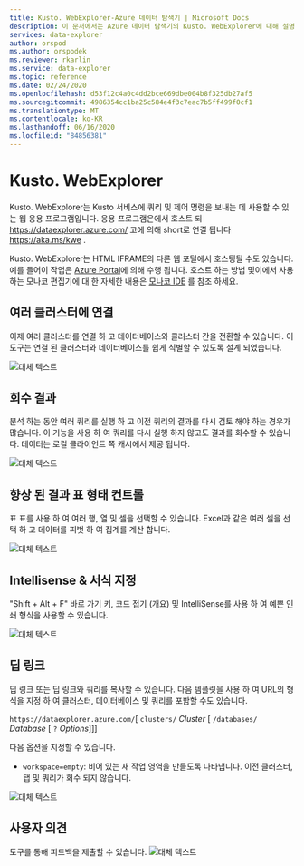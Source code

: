 ```yaml
---
title: Kusto. WebExplorer-Azure 데이터 탐색기 | Microsoft Docs
description: 이 문서에서는 Azure 데이터 탐색기의 Kusto. WebExplorer에 대해 설명 합니다.
services: data-explorer
author: orspod
ms.author: orspodek
ms.reviewer: rkarlin
ms.service: data-explorer
ms.topic: reference
ms.date: 02/24/2020
ms.openlocfilehash: d53f12c4a0c4dd2bce669dbe004b8f325db27af5
ms.sourcegitcommit: 4986354cc1ba25c584e4f3c7eac7b5ff499f0cf1
ms.translationtype: MT
ms.contentlocale: ko-KR
ms.lasthandoff: 06/16/2020
ms.locfileid: "84856381"
---
```

# <a name="kustowebexplorer"></a>Kusto. WebExplorer

Kusto. WebExplorer는 Kusto 서비스에 쿼리 및 제어 명령을 보내는 데 사용할 수 있는 웹 응용 프로그램입니다. 응용 프로그램은에서 호스트 되 https://dataexplorer.azure.com/ 고에 의해 short로 연결 됩니다 https://aka.ms/kwe .



Kusto. WebExplorer는 HTML IFRAME의 다른 웹 포털에서 호스팅될 수도 있습니다.
예를 들어이 작업은 [Azure Portal](https://portal.azure.com)에 의해 수행 됩니다. 호스트 하는 방법 및이에서 사용 하는 모나코 편집기에 대 한 자세한 내용은 [모나코 IDE](../api/monaco/monaco-kusto.md) 를 참조 하세요.

## <a name="connect-to-multiple-clusters"></a>여러 클러스터에 연결

이제 여러 클러스터를 연결 하 고 데이터베이스와 클러스터 간을 전환할 수 있습니다.
이 도구는 연결 된 클러스터와 데이터베이스를 쉽게 식별할 수 있도록 설계 되었습니다.

![대체 텍스트](./Images/KustoTools-WebExplorer/AddingCluster.gif "AddingCluster")

## <a name="recall-results"></a>회수 결과

분석 하는 동안 여러 쿼리를 실행 하 고 이전 쿼리의 결과를 다시 검토 해야 하는 경우가 많습니다. 이 기능을 사용 하 여 쿼리를 다시 실행 하지 않고도 결과를 회수할 수 있습니다. 데이터는 로컬 클라이언트 쪽 캐시에서 제공 됩니다.

![대체 텍스트](./Images/KustoTools-WebExplorer/RecallResults.gif "결과 반환")

## <a name="enhanced-results-grid-control"></a>향상 된 결과 표 형태 컨트롤

표 표를 사용 하 여 여러 행, 열 및 셀을 선택할 수 있습니다. Excel과 같은 여러 셀을 선택 하 고 데이터를 피벗 하 여 집계를 계산 합니다.

![대체 텍스트](./Images/KustoTools-WebExplorer/EnhancedGrid.gif "EnhancedGrid")

## <a name="intellisense--formatting"></a>Intellisense & 서식 지정

"Shift + Alt + F" 바로 가기 키, 코드 접기 (개요) 및 IntelliSense를 사용 하 여 예쁜 인쇄 형식을 사용할 수 있습니다.

![대체 텍스트](./Images/KustoTools-WebExplorer/Formating.gif "서식")

## <a name="deep-linking"></a>딥 링크

딥 링크 또는 딥 링크와 쿼리를 복사할 수 있습니다. 다음 템플릿을 사용 하 여 URL의 형식을 지정 하 여 클러스터, 데이터베이스 및 쿼리를 포함할 수도 있습니다.

`https://dataexplorer.azure.com/`[ `clusters/` *Cluster* [ `/databases/` *Database* [ `?` *Options*]]]

다음 옵션을 지정할 수 있습니다.

* `workspace=empty`: 비어 있는 새 작업 영역을 만들도록 나타냅니다. 이전 클러스터, 탭 및 쿼리가 회수 되지 않습니다.



![대체 텍스트](./Images/KustoTools-WebExplorer/DeepLink.gif "DeepLink")

## <a name="feedback"></a>사용자 의견

도구를 통해 피드백을 제출할 수 있습니다.
![대체 텍스트](./Images/KustoTools-WebExplorer/Feedback.gif "사용자 의견")
